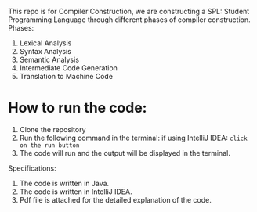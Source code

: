 This repo is for Compiler Construction, we are constructing a SPL: Student Programming Language through different phases of compiler construction.
Phases:
1. Lexical Analysis
2. Syntax Analysis
3. Semantic Analysis
4. Intermediate Code Generation
5. Translation to Machine Code

# How to run the code:
1. Clone the repository
2. Run the following command in the terminal:
if using IntelliJ IDEA:
```click on the run button```
3. The code will run and the output will be displayed in the terminal.

Specifications:
1. The code is written in Java.
2. The code is written in IntelliJ IDEA.
3. Pdf file is attached for the detailed explanation of the code.